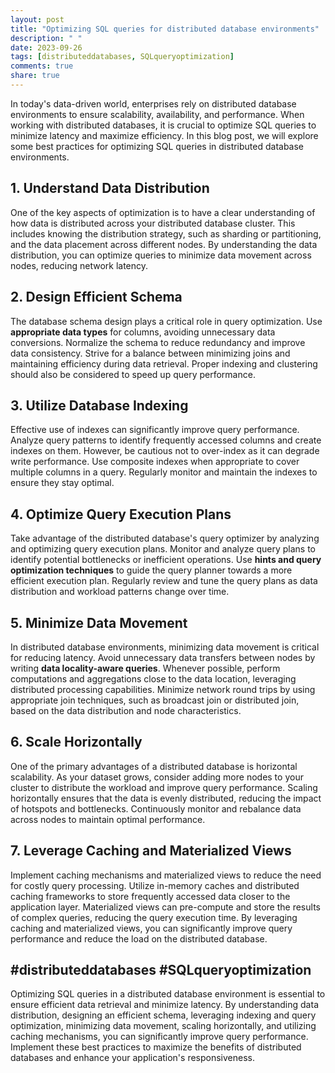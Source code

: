 ```yaml
---
layout: post
title: "Optimizing SQL queries for distributed database environments"
description: " "
date: 2023-09-26
tags: [distributeddatabases, SQLqueryoptimization]
comments: true
share: true
---
```


In today's data-driven world, enterprises rely on distributed database environments to ensure scalability, availability, and performance. When working with distributed databases, it is crucial to optimize SQL queries to minimize latency and maximize efficiency. In this blog post, we will explore some best practices for optimizing SQL queries in distributed database environments.

## 1. Understand Data Distribution

One of the key aspects of optimization is to have a clear understanding of how data is distributed across your distributed database cluster. This includes knowing the distribution strategy, such as sharding or partitioning, and the data placement across different nodes. By understanding the data distribution, you can optimize queries to minimize data movement across nodes, reducing network latency.

## 2. Design Efficient Schema

The database schema design plays a critical role in query optimization. Use **appropriate data types** for columns, avoiding unnecessary data conversions. Normalize the schema to reduce redundancy and improve data consistency. Strive for a balance between minimizing joins and maintaining efficiency during data retrieval. Proper indexing and clustering should also be considered to speed up query performance.

## 3. Utilize Database Indexing

Effective use of indexes can significantly improve query performance. Analyze query patterns to identify frequently accessed columns and create indexes on them. However, be cautious not to over-index as it can degrade write performance. Use composite indexes when appropriate to cover multiple columns in a query. Regularly monitor and maintain the indexes to ensure they stay optimal.

## 4. Optimize Query Execution Plans

Take advantage of the distributed database's query optimizer by analyzing and optimizing query execution plans. Monitor and analyze query plans to identify potential bottlenecks or inefficient operations. Use **hints and query optimization techniques** to guide the query planner towards a more efficient execution plan. Regularly review and tune the query plans as data distribution and workload patterns change over time.

## 5. Minimize Data Movement

In distributed database environments, minimizing data movement is critical for reducing latency. Avoid unnecessary data transfers between nodes by writing **data locality-aware queries**. Whenever possible, perform computations and aggregations close to the data location, leveraging distributed processing capabilities. Minimize network round trips by using appropriate join techniques, such as broadcast join or distributed join, based on the data distribution and node characteristics.

## 6. Scale Horizontally

One of the primary advantages of a distributed database is horizontal scalability. As your dataset grows, consider adding more nodes to your cluster to distribute the workload and improve query performance. Scaling horizontally ensures that the data is evenly distributed, reducing the impact of hotspots and bottlenecks. Continuously monitor and rebalance data across nodes to maintain optimal performance.

## 7. Leverage Caching and Materialized Views

Implement caching mechanisms and materialized views to reduce the need for costly query processing. Utilize in-memory caches and distributed caching frameworks to store frequently accessed data closer to the application layer. Materialized views can pre-compute and store the results of complex queries, reducing the query execution time. By leveraging caching and materialized views, you can significantly improve query performance and reduce the load on the distributed database.

## #distributeddatabases #SQLqueryoptimization

Optimizing SQL queries in a distributed database environment is essential to ensure efficient data retrieval and minimize latency. By understanding data distribution, designing an efficient schema, leveraging indexing and query optimization, minimizing data movement, scaling horizontally, and utilizing caching mechanisms, you can significantly improve query performance. Implement these best practices to maximize the benefits of distributed databases and enhance your application's responsiveness.